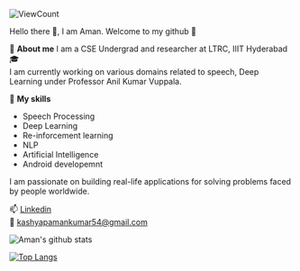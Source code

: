 
<!--
**kanishk779/kanishk779** is a ✨ _special_ ✨ repository because its `README.md` (this file) appears on your GitHub profile.

Here are some ideas to get you started:

- 🔭 I’m currently working on ...
- 🌱 I’m currently learning ...
- 👯 I’m looking to collaborate on ...
- 🤔 I’m looking for help with ...
- 💬 Ask me about ...
- 📫 How to reach me: ...
- 😄 Pronouns: ...
- ⚡ Fun fact: ...
-->

![ViewCount](https://views.whatilearened.today/views/github/kanishk779/kanishk779.svg?cache=remove) <br>

Hello there 👋,
I am Aman. Welcome to my github :stars:

:information_desk_person: **About me**
I am a CSE Undergrad and researcher at LTRC, IIIT Hyderabad :mortar_board: <br>
I am currently working on various domains related to speech, Deep Learning under Professor Anil Kumar Vuppala. 


:dart: **My skills**
* Speech Processing
* Deep Learning
* Re-inforcement learning
* NLP
* Artificial Intelligence
* Android developemnt

 I am passionate on building real-life applications for solving problems faced by people worldwide. 
 
📫 [Linkedin](https://www.linkedin.com/in/kanishk779/) <br>
:email:  kashyapamankumar54@gmail.com


![Aman's github stats](https://github-readme-stats.vercel.app/api?username=kanishk779&count_private=true&show_icons=true&theme=radical)

[![Top Langs](https://github-readme-stats.vercel.app/api/top-langs/?username=kanishk779&layout=compact)](https://github.com/kanishk779/github-readme-stats)
